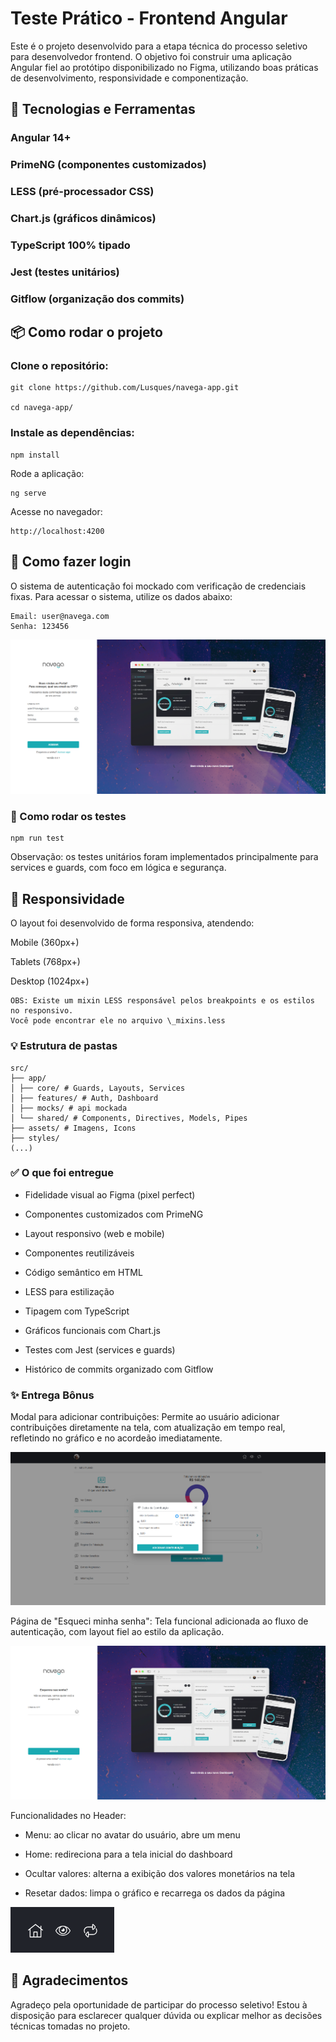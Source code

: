 # Teste Prático - Frontend Angular

Este é o projeto desenvolvido para a etapa técnica do processo seletivo para desenvolvedor frontend. O objetivo foi construir uma aplicação Angular fiel ao protótipo disponibilizado no Figma, utilizando boas práticas de desenvolvimento, responsividade e componentização.

## 🔧 Tecnologias e Ferramentas

### Angular 14+

### PrimeNG (componentes customizados)

### LESS (pré-processador CSS)

### Chart.js (gráficos dinâmicos)

### TypeScript 100% tipado

### Jest (testes unitários)

### Gitflow (organização dos commits)

## 📦 Como rodar o projeto

### Clone o repositório:

```
git clone https://github.com/Lusques/navega-app.git

cd navega-app/
```

### Instale as dependências:

```
npm install
```

Rode a aplicação:

```
ng serve
```

Acesse no navegador:

```
http://localhost:4200
```

## 🔐 Como fazer login

O sistema de autenticação foi mockado com verificação de credenciais fixas. Para acessar o sistema, utilize os dados abaixo:

```
Email: user@navega.com
Senha: 123456
```

![login](./public/login.png)

### 🧪 Como rodar os testes

```
npm run test
```

Observação: os testes unitários foram implementados principalmente para services e guards, com foco em lógica e segurança.

## 📱 Responsividade

O layout foi desenvolvido de forma responsiva, atendendo:

Mobile (360px+)

Tablets (768px+)

Desktop (1024px+)

```
OBS: Existe um mixin LESS responsável pelos breakpoints e os estilos no responsivo.
Você pode encontrar ele no arquivo \_mixins.less
```

### 💡 Estrutura de pastas

```
src/
├── app/
│ ├── core/ # Guards, Layouts, Services
│ ├── features/ # Auth, Dashboard
│ ├── mocks/ # api mockada
│ └── shared/ # Components, Directives, Models, Pipes
├── assets/ # Imagens, Icons
├── styles/
(...)
```

### ✅ O que foi entregue

- Fidelidade visual ao Figma (pixel perfect)

- Componentes customizados com PrimeNG

- Layout responsivo (web e mobile)

- Componentes reutilizáveis

- Código semântico em HTML

- LESS para estilização

- Tipagem com TypeScript

- Gráficos funcionais com Chart.js

- Testes com Jest (services e guards)

- Histórico de commits organizado com Gitflow

### ✨ Entrega Bônus

Modal para adicionar contribuições: Permite ao usuário adicionar contribuições diretamente na tela, com atualização em tempo real, refletindo no gráfico e no acordeão imediatamente.

![modal](./public/modal.png)

Página de "Esqueci minha senha": Tela funcional adicionada ao fluxo de autenticação, com layout fiel ao estilo da aplicação.

![forgot-password](./public/forgot-password.png)

Funcionalidades no Header:

- Menu: ao clicar no avatar do usuário, abre um menu

- Home: redireciona para a tela inicial do dashboard

- Ocultar valores: alterna a exibição dos valores monetários na tela

- Resetar dados: limpa o gráfico e recarrega os dados da página

![modal](./public/header-buttons.png)

## 🤝 Agradecimentos

Agradeço pela oportunidade de participar do processo seletivo! Estou à disposição para esclarecer qualquer dúvida ou explicar melhor as decisões técnicas tomadas no projeto.
